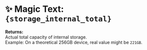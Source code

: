 # ✨ Magic Text: `{storage_internal_total}`

**Returns:**  
Actual total capacity of internal storage.  
Example: On a theoretical 256GB device, real value might be `221GB`.